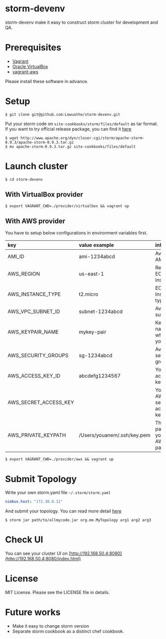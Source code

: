 storm-devenv
============

storm-devenv make it easy to construct storm cluster for development and QA.

# Prerequisites

* [Vagrant](https://www.vagrantup.com/)
* [Oracle VirtualBox](https://www.virtualbox.org/)
* [vagrant-aws](https://github.com/mitchellh/vagrant-aws)

Please install these software in advance.

# Setup

```
$ git clone git@github.com:Lewuathe/storm-devenv.git
```

Put your storm code on `site-cookbooks/storm/files/default` as tar format.
If you want to try official release package, you can find it [here](https://storm.apache.org/downloads.html)

```
$ wget http://www.apache.org/dyn/closer.cgi/storm/apache-storm-0.9.3/apache-storm-0.9.3.tar.gz
$ mv apache-storm-0.9.3.tar.gz site-cookbooks/files/default
```

# Launch cluster

```
$ cd storm-devenv
```

## With VirtualBox provider

```
$ export VAGRANT_CWD=./provider/virtualbox && vagrant up
```

## With AWS provider
You have to setup below configurations in environment variables first.

|key|value example|info|
|:---|:---|:---|
|AMI_ID|ami-1234abcd|Available AMI's ID|
|AWS_REGION|us-east-1|Region of EC2 instances|
|AWS_INSTANCE_TYPE|t2.micro|EC2 Instance type|
|AWS_VPC_SUBNET_ID|subnet-1234abcd|Avalable subnet ID|
|AWS_KEYPAIR_NAME|mykey-pair|Key pair name which you have|
|AWS_SECURITY_GROUPS|sg-1234abcd|Available security group|
|AWS_ACCESS_KEY_ID|abcdefg1234567|You AWS access key ID|
|AWS_SECRET_ACCESS_KEY||Your AWS secret access key|
|AWS_PRIVATE_KEYPATH|/Users/youanem/.ssh/key.pem|The full path of your AWS key pair|

                                                  
```
$ export VAGRANT_CWD=./provider/aws && vagrant up
```

# Submit Topology

Write your own storm.yaml file `~/.storm/storm.yaml`

```~/.storm/storm.yaml
nimbus.host: "172.30.0.11"
```

And submit your topology. You can read more detail [here](https://storm.apache.org/documentation/Running-topologies-on-a-production-cluster.html)
```
$ storm jar path/to/allmycode.jar org.me.MyTopology arg1 arg2 arg3
```

# Check UI

You can see your cluster UI on [http://192.168.50.4:8080](http://192.168.50.4:8080/index.html)

# License

MIT License. Please see the LICENSE file in details.

# Future works

* Make it easy to change storm version
* Separate storm cookbook as a distinct chef cookbook.

